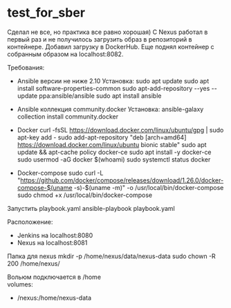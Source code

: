 # test_for_sber

Сделал не все, но практика все равно хорошая)
С Nexus работал в первый раз и не получилось загрузить образ в репозиторий в контейнере. Добавил загрузку в DockerHub. 
Еще поднял контейнер с собранным образом на localhost:8082. 

Требования:
- Ansible версии не ниже 2.10
Установка:
sudo apt update
sudo apt install software-properties-common
sudo apt-add-repository --yes --update ppa:ansible/ansible
sudo apt install ansible

- Ansible коллекция community.docker
Установка: ansible-galaxy collection install community.docker

- Docker
curl -fsSL https://download.docker.com/linux/ubuntu/gpg | sudo apt-key add -
sudo add-apt-repository "deb [arch=amd64] https://download.docker.com/linux/ubuntu bionic stable"
sudo apt update && apt-cache policy docker-ce
sudo apt install -y docker-ce
sudo usermod -aG docker $(whoami)
sudo systemctl status docker

- Docker-compose
sudo curl -L "https://github.com/docker/compose/releases/download/1.26.0/docker-compose-$(uname -s)-$(uname -m)" -o /usr/local/bin/docker-compose
sudo chmod +x /usr/local/bin/docker-compose

Запустить playbook.yaml 
ansible-playbook playbook.yaml

Расположение:
- Jenkins на localhost:8080
- Nexus на localhost:8081

Папка для nexus
mkdir -p /home/nexus/data/nexus-data
sudo chown -R 200 /home/nexus/

Вольюм подключается в /home    
volumes:
  - /nexus:/home/nexus-data

